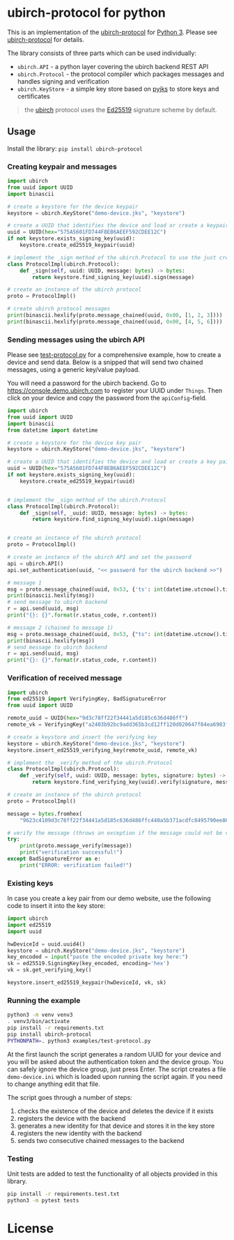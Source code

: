 # ubirch-protocol for python

This is an implementation of the [ubirch-protocol](https://github.com/ubirch/ubirch-protocol)
for [Python 3](https://www.python.org/). Please see [ubirch-protocol](https://github.com/ubirch/ubirch-protocol)
for details.

The library consists of three parts which can be used individually:

* `ubirch.API` - a python layer covering the ubirch backend REST API
* `ubirch.Protocol` - the protocol compiler which packages messages and handles signing and verification
* `ubirch.KeyStore` - a simple key store based on [pyjks](https://pypi.org/project/pyjks/) to store keys and certificates

> the [ubirch](https://ubirch.com) protocol uses the [Ed25519](https://ed25519.cr.yp.to/) signature scheme by default.
 
## Usage

Install the library: `pip install ubirch-protocol`
  
### Creating keypair and messages

```python
import ubirch
from uuid import UUID
import binascii

# create a keystore for the device keypair
keystore = ubirch.KeyStore("demo-device.jks", "keystore")

# create a UUID that identifies the device and load or create a keypair
uuid = UUID(hex="575A5601FD744F8EB6AEEF592CDEE12C")
if not keystore.exists_signing_key(uuid):
    keystore.create_ed25519_keypair(uuid)

# implement the _sign method of the ubirch.Protocol to use the just created keys to sign the message
class ProtocolImpl(ubirch.Protocol):
    def _sign(self, uuid: UUID, message: bytes) -> bytes:
        return keystore.find_signing_key(uuid).sign(message)        

# create an instance of the ubirch protocol
proto = ProtocolImpl()

# create ubirch protocol messages
print(binascii.hexlify(proto.message_chained(uuid, 0x00, [1, 2, 3])))
print(binascii.hexlify(proto.message_chained(uuid, 0x00, [4, 5, 6])))
```
 
### Sending messages using the ubirch API

Please see [test-protocol.py](examples/test-protocol.py) for a comprehensive example, how to create a device and
send data. Below is a snipped that will send two chained messages, using a generic key/value payload.

You will need a password for the ubirch backend. Go to https://console.demo.ubirch.com to register your UUID 
under `Things`. Then click on your device and copy the password from the `apiConfig`-field.

```python
import ubirch
from uuid import UUID
import binascii
from datetime import datetime

# create a keystore for the device key pair
keystore = ubirch.KeyStore("demo-device.jks", "keystore")

# create a UUID that identifies the device and load or create a key pair
uuid = UUID(hex="575A5601FD744F8EB6AEEF592CDEE12C")
if not keystore.exists_signing_key(uuid):
    keystore.create_ed25519_keypair(uuid)


# implement the _sign method of the ubirch.Protocol
class ProtocolImpl(ubirch.Protocol):
    def _sign(self, _uuid: UUID, message: bytes) -> bytes:
        return keystore.find_signing_key(uuid).sign(message)


# create an instance of the ubirch protocol
proto = ProtocolImpl()

# create an instance of the ubirch API and set the password
api = ubirch.API()
api.set_authentication(uuid, "<< password for the ubirch backend >>")  # register your UUID at https://console.demo.ubirch.com and retrieve your password

# message 1
msg = proto.message_chained(uuid, 0x53, {'ts': int(datetime.utcnow().timestamp()), 'v': 99})
print(binascii.hexlify(msg))
# send message to ubirch backend
r = api.send(uuid, msg)
print("{}: {}".format(r.status_code, r.content))

# message 2 (chained to message 1)
msg = proto.message_chained(uuid, 0x53, {"ts": int(datetime.utcnow().timestamp()), "v": 100})
print(binascii.hexlify(msg))
# send message to ubirch backend
r = api.send(uuid, msg)
print("{}: {}".format(r.status_code, r.content))
```

### Verification of received message

```python
import ubirch
from ed25519 import VerifyingKey, BadSignatureError
from uuid import UUID

remote_uuid = UUID(hex="9d3c78ff22f34441a5d185c636d486ff")
remote_vk = VerifyingKey("a2403b92bc9add365b3cd12ff120d020647f84ea6983f98bc4c87e0f4be8cd66", encoding='hex')

# create a keystore and insert the verifying key
keystore = ubirch.KeyStore("demo-device.jks", "keystore")
keystore.insert_ed25519_verifying_key(remote_uuid, remote_vk)

# implement the _verify method of the ubirch.Protocol
class ProtocolImpl(ubirch.Protocol):
    def _verify(self, uuid: UUID, message: bytes, signature: bytes) -> dict:
        return keystore.find_verifying_key(uuid).verify(signature, message)

# create an instance of the ubirch protocol
proto = ProtocolImpl()

message = bytes.fromhex(
    "9623c4109d3c78ff22f34441a5d185c636d486ffc440a5b371acdfc8495790ee86802399585da50401b0d3c87f60946719338eb0283d36c0bac9b8a6a75a5385342e62932335da988b97c0ec211556db082e9f8478070081a76d657373616765bf796f7572207265717565737420686173206265656e207375626d6974746564c440c8529623a4c2335f7a8ae1eeea655768d2e9a0df141f481ced557c9dac7216e8f64ca9f6970fc6c1096ed49bcc6f7fa77d8f85d05bff5e1301588597edc9770e")

# verify the message (throws an exception if the message could not be verified)
try:
    print(proto.message_verify(message))
    print("verification successful!")
except BadSignatureError as e:
    print("ERROR: verification failed!")
```

### Existing keys

In case you create a key pair from our demo website, use the following code to insert it into the key store:

```python
import ubirch
import ed25519
import uuid

hwDeviceId = uuid.uuid4()
keystore = ubirch.KeyStore("demo-device.jks", "keystore")
key_encoded = input("paste the encoded private key here:")
sk = ed25519.SigningKey(key_encoded, encoding='hex')
vk = sk.get_verifying_key() 

keystore.insert_ed25519_keypair(hwDeviceId, vk, sk)
```

### Running the example

```bash
python3 -m venv venv3
. venv3/bin/activate
pip install -r requirements.txt
pip install ubirch-protocol
PYTHONPATH=. python3 examples/test-protocol.py
```

At the first launch the script generates a random UUID for your device and you will be asked
about the authentication token and the device group. You can safely ignore the device group, just press Enter.
The script creates a file `demo-device.ini` which is loaded upon running the script again. If
you need to change anything edit that file.

The script goes through a number of steps:

1. checks the existence of the device and deletes the device if it exists
2. registers the device with the backend
3. generates a new identity for that device and stores it in the key store
4. registers the new identity with the backend
5. sends two consecutive chained messages to the backend


### Testing

Unit tests are added to test the functionality of all objects provided in this library.

```bash
pip install -r requirements.test.txt
python3 -m pytest tests
``` 
# License 


